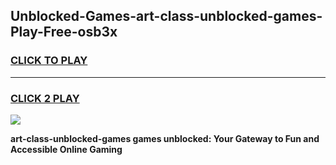 
## Unblocked-Games-art-class-unblocked-games-Play-Free-osb3x
<h3>
<a href="https://premium76.site?title=art-class-unblocked-games&ref=17A">CLICK TO PLAY</a></h3>
<hr>

<h3>
<a href="https://premium76.site?title=art-class-unblocked-games&ref=17A">CLICK 2 PLAY</a>
  
</h3>

<a href="https://premium76.site?title=art-class-unblocked-games&ref=17A"><img src="https://clearcache.store/games.png"></a>


**art-class-unblocked-games games unblocked: Your Gateway to Fun and Accessible Online Gaming**
